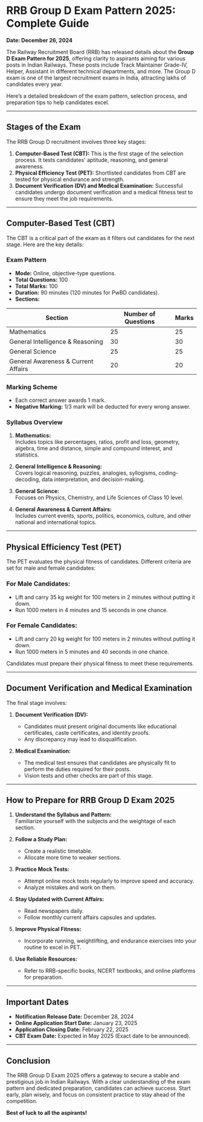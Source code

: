 # RRB Group D Exam Pattern 2025: Complete Guide  
**Date: December 26, 2024**  

The Railway Recruitment Board (RRB) has released details about the **Group D Exam Pattern for 2025**, offering clarity to aspirants aiming for various posts in Indian Railways. These posts include Track Maintainer Grade-IV, Helper, Assistant in different technical departments, and more. The Group D exam is one of the largest recruitment exams in India, attracting lakhs of candidates every year.  

Here’s a detailed breakdown of the exam pattern, selection process, and preparation tips to help candidates excel.  

---

## Stages of the Exam  

The RRB Group D recruitment involves three key stages:  

1. **Computer-Based Test (CBT):** This is the first stage of the selection process. It tests candidates' aptitude, reasoning, and general awareness.  
2. **Physical Efficiency Test (PET):** Shortlisted candidates from CBT are tested for physical endurance and strength.  
3. **Document Verification (DV) and Medical Examination:** Successful candidates undergo document verification and a medical fitness test to ensure they meet the job requirements.  

---

## Computer-Based Test (CBT)  

The CBT is a critical part of the exam as it filters out candidates for the next stage. Here are the key details:  

### Exam Pattern  
- **Mode:** Online, objective-type questions.  
- **Total Questions:** 100  
- **Total Marks:** 100  
- **Duration:** 90 minutes (120 minutes for PwBD candidates).  
- **Sections:**  

| Section                      | Number of Questions | Marks |  
|------------------------------|----------------------|-------|  
| Mathematics                  | 25                  | 25    |  
| General Intelligence & Reasoning | 30              | 30    |  
| General Science              | 25                  | 25    |  
| General Awareness & Current Affairs | 20           | 20    |  

### Marking Scheme  
- Each correct answer awards 1 mark.  
- **Negative Marking:** 1/3 mark will be deducted for every wrong answer.  

### Syllabus Overview  

1. **Mathematics:**  
   Includes topics like percentages, ratios, profit and loss, geometry, algebra, time and distance, simple and compound interest, and statistics.  

2. **General Intelligence & Reasoning:**  
   Covers logical reasoning, puzzles, analogies, syllogisms, coding-decoding, data interpretation, and decision-making.  

3. **General Science:**  
   Focuses on Physics, Chemistry, and Life Sciences of Class 10 level.  

4. **General Awareness & Current Affairs:**  
   Includes current events, sports, politics, economics, culture, and other national and international topics.  

---

## Physical Efficiency Test (PET)  

The PET evaluates the physical fitness of candidates. Different criteria are set for male and female candidates:  

### For Male Candidates:  
- Lift and carry 35 kg weight for 100 meters in 2 minutes without putting it down.  
- Run 1000 meters in 4 minutes and 15 seconds in one chance.  

### For Female Candidates:  
- Lift and carry 20 kg weight for 100 meters in 2 minutes without putting it down.  
- Run 1000 meters in 5 minutes and 40 seconds in one chance.  

Candidates must prepare their physical fitness to meet these requirements.  

---

## Document Verification and Medical Examination  

The final stage involves:  

1. **Document Verification (DV):**  
   - Candidates must present original documents like educational certificates, caste certificates, and identity proofs.  
   - Any discrepancy may lead to disqualification.  

2. **Medical Examination:**  
   - The medical test ensures that candidates are physically fit to perform the duties required for their posts.  
   - Vision tests and other checks are part of this stage.  

---

## How to Prepare for RRB Group D Exam 2025  

1. **Understand the Syllabus and Pattern:**  
   Familiarize yourself with the subjects and the weightage of each section.  

2. **Follow a Study Plan:**  
   - Create a realistic timetable.  
   - Allocate more time to weaker sections.  

3. **Practice Mock Tests:**  
   - Attempt online mock tests regularly to improve speed and accuracy.  
   - Analyze mistakes and work on them.  

4. **Stay Updated with Current Affairs:**  
   - Read newspapers daily.  
   - Follow monthly current affairs capsules and updates.  

5. **Improve Physical Fitness:**  
   - Incorporate running, weightlifting, and endurance exercises into your routine to excel in PET.  

6. **Use Reliable Resources:**  
   - Refer to RRB-specific books, NCERT textbooks, and online platforms for preparation.  

---

## Important Dates  

- **Notification Release Date:** December 28, 2024  
- **Online Application Start Date:** January 23, 2025  
- **Application Closing Date:** February 22, 2025  
- **CBT Exam Date:** Expected in May 2025 (Exact date to be announced).  

---

## Conclusion  

The RRB Group D Exam 2025 offers a gateway to secure a stable and prestigious job in Indian Railways. With a clear understanding of the exam pattern and dedicated preparation, candidates can achieve success. Start early, plan wisely, and focus on consistent practice to stay ahead of the competition.  

**Best of luck to all the aspirants!**  
